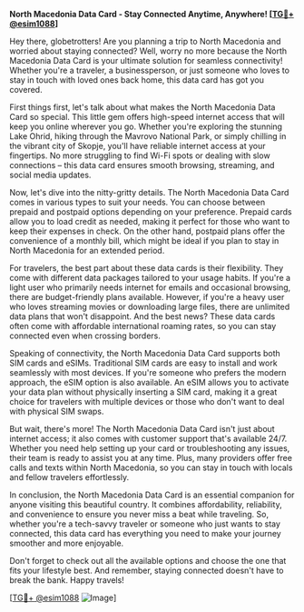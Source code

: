 **North Macedonia Data Card - Stay Connected Anytime, Anywhere! [[TG💪+ @esim1088](https://t.me/s/esim1088)]**

Hey there, globetrotters! Are you planning a trip to North Macedonia and worried about staying connected? Well, worry no more because the North Macedonia Data Card is your ultimate solution for seamless connectivity! Whether you're a traveler, a businessperson, or just someone who loves to stay in touch with loved ones back home, this data card has got you covered.

First things first, let's talk about what makes the North Macedonia Data Card so special. This little gem offers high-speed internet access that will keep you online wherever you go. Whether you're exploring the stunning Lake Ohrid, hiking through the Mavrovo National Park, or simply chilling in the vibrant city of Skopje, you'll have reliable internet access at your fingertips. No more struggling to find Wi-Fi spots or dealing with slow connections – this data card ensures smooth browsing, streaming, and social media updates.

Now, let's dive into the nitty-gritty details. The North Macedonia Data Card comes in various types to suit your needs. You can choose between prepaid and postpaid options depending on your preference. Prepaid cards allow you to load credit as needed, making it perfect for those who want to keep their expenses in check. On the other hand, postpaid plans offer the convenience of a monthly bill, which might be ideal if you plan to stay in North Macedonia for an extended period.

For travelers, the best part about these data cards is their flexibility. They come with different data packages tailored to your usage habits. If you're a light user who primarily needs internet for emails and occasional browsing, there are budget-friendly plans available. However, if you're a heavy user who loves streaming movies or downloading large files, there are unlimited data plans that won't disappoint. And the best news? These data cards often come with affordable international roaming rates, so you can stay connected even when crossing borders.

Speaking of connectivity, the North Macedonia Data Card supports both SIM cards and eSIMs. Traditional SIM cards are easy to install and work seamlessly with most devices. If you're someone who prefers the modern approach, the eSIM option is also available. An eSIM allows you to activate your data plan without physically inserting a SIM card, making it a great choice for travelers with multiple devices or those who don't want to deal with physical SIM swaps.

But wait, there's more! The North Macedonia Data Card isn't just about internet access; it also comes with customer support that's available 24/7. Whether you need help setting up your card or troubleshooting any issues, their team is ready to assist you at any time. Plus, many providers offer free calls and texts within North Macedonia, so you can stay in touch with locals and fellow travelers effortlessly.

In conclusion, the North Macedonia Data Card is an essential companion for anyone visiting this beautiful country. It combines affordability, reliability, and convenience to ensure you never miss a beat while traveling. So, whether you're a tech-savvy traveler or someone who just wants to stay connected, this data card has everything you need to make your journey smoother and more enjoyable.

Don't forget to check out all the available options and choose the one that fits your lifestyle best. And remember, staying connected doesn't have to break the bank. Happy travels!

[[TG💪+ @esim1088](https://t.me/s/esim1088) ![Image](https://i.postimg.cc/Y0z9fWf4/image.png)]